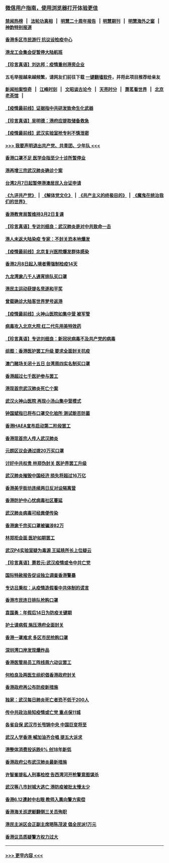 ### [微信用户指南，使用浏览器打开体验更佳](https://github.com/gfw-breaker/banned-news1/blob/master/indexes/wechat-guide.md?t=0)
#### [禁闻热榜](热点新闻.md?t=0)  &nbsp;&nbsp;|&nbsp;&nbsp; [法轮功真相](https://github.com/gfw-breaker/truth/blob/master/README.md?t=0) &nbsp;&nbsp;|&nbsp;&nbsp; [明慧二十周年报告](https://github.com/gfw-breaker/mh-reports/blob/master/README.md?t=0) &nbsp;&nbsp;|&nbsp;&nbsp;[明慧期刊](https://github.com/gfw-breaker/mh-qikan) &nbsp;&nbsp;|&nbsp;&nbsp; [明慧海外之窗](https://github.com/gfw-breaker/mh-news/blob/master/README.md?t=0) &nbsp;&nbsp;|&nbsp;&nbsp; [神韵特别报道](https://github.com/gfw-breaker/mh-news/blob/master/shenyun.md?t=0)
#### [香港多区市民游行 抗议设检疫中心](../pages/nsc415/n11856866.md?t=02100933) 
#### [港龙工会集会促暂停大陆航班](../pages/nsc415/n11856840.md?t=02100933) 
#### [【珍言真语】刘达邦：疫情重创港资企业](../pages/nsc415/n11854274.md?t=02100933) 
#### 五毛举报越来越频繁，请网友们前往下载 [一键翻墙软件](https://github.com/gfw-breaker/ssr-accounts)，并将此项目推荐给亲友
#### [新闻拍案惊奇](https://github.com/gfw-breaker/banned-news1/blob/master/pages/link4.md) &nbsp;&nbsp;|&nbsp;&nbsp; [江峰时刻](https://github.com/gfw-breaker/banned-news1/blob/master/pages/link4.md) &nbsp;&nbsp;|&nbsp;&nbsp; [文昭谈古论今](https://github.com/gfw-breaker/banned-news1/blob/master/pages/link4.md) &nbsp;&nbsp;|&nbsp;&nbsp; [天亮时分](https://github.com/gfw-breaker/banned-news1/blob/master/pages/link4.md) &nbsp;&nbsp;|&nbsp;&nbsp; [萧茗看世界](https://github.com/gfw-breaker/banned-news1/blob/master/pages/link4.md) &nbsp;&nbsp;|&nbsp;&nbsp; [北京老茶馆](https://github.com/gfw-breaker/banned-news1/blob/master/pages/link4.md) &nbsp;&nbsp;|&nbsp;&nbsp; 
#### [【疫情最前线】证据指中共研发致命生化武器](../pages/nsc415/n11853087.md?t=02100933) 
#### [【珍言真语】吴明德：港府应提取储备救急](../pages/nsc415/n11852734.md?t=02100933) 
#### [【疫情最前线】武汉实验室抢专利不慎泄密](../pages/nsc415/n11850310.md?t=02100933) 
#### [>>> 我要声明退出共产党、共青团、少年队 <<<](https://github.com/begood0513/goodnews/blob/master/quit/letter.md) 
#### [香港口罩不足 医学会指至少十诊所暂停业](../pages/nsc415/n11850301.md?t=02100933) 
#### [港再增三宗武汉肺炎确诊个案](../pages/nsc415/n11850328.md?t=02100933) 
#### [台湾2月7日起暂停港澳居民入台证申请](../pages/nsc415/n11850304.md?t=02100933) 
#### [《九评共产党》](https://github.com/begood0513/9ping.md/blob/master/README.md) &nbsp;|&nbsp; [《解体党文化》](../../../../jtdwh.md/blob/master/README.md)  &nbsp;|&nbsp; [《共产主义的终极目的》](../../../../gczydzjmd.md/blob/master/README.md) &nbsp;|&nbsp; [《魔鬼在统治我们的世界》](../../../../mgztzwmdsj.md/blob/master/README.md) 
#### [香港教育局暂维持3月2日复课](../pages/nsc415/n11850260.md?t=02100933) 
#### [【珍言真语】专访刘细良：武汉肺炎是对中共致命一击](../pages/nsc415/n11849934.md?t=02100933) 
#### [港人未返大陆染疫 专家：不封关恐本地爆发](../pages/nsc415/n11848021.md?t=02100933) 
#### [【疫情最前线】北京复兴医院爆发群体感染](../pages/nsc415/n11847626.md?t=02100933) 
#### [香港2月8日起入境者需强制检疫14天](../pages/nsc415/n11847658.md?t=02100933) 
#### [九龙湾逾八千人通宵排队买口罩](../pages/nsc415/n11847647.md?t=02100933) 
#### [港民主运动获提名竞逐和平奖](../pages/nsc415/n11847633.md?t=02100933) 
#### [曾载确诊大陆客世界梦号返港](../pages/nsc415/n11847608.md?t=02100933) 
#### [【疫情最前线】火神山医院如集中营 被军管](../pages/nsc415/n11847524.md?t=02100933) 
#### [病毒攻入北京大院 红二代先用美特效药](../pages/nsc415/n11847427.md?t=02100933) 
#### [【珍言真语】专访刘细良：新冠状病毒不及共产党的病毒](../pages/nsc415/n11847164.md?t=02100933) 
#### [组图：香港医护罢工升级 要求全面封关抗疫](../pages/nsc415/n11844107.md?t=02100933) 
#### [澳门赌场关闭十五日 台湾周四实名制买口罩](../pages/nsc415/n11845083.md?t=02100933) 
#### [香港超过七千医护参与罢工](../pages/nsc415/n11845051.md?t=02100933) 
#### [港现首宗武汉肺炎死亡个案](../pages/nsc415/n11844998.md?t=02100933) 
#### [武汉火神山医院 再现小汤山集中营模式](../pages/nsc415/n11844763.md?t=02100933) 
#### [钟国斌指已将布口罩交化验所 测试能否防菌](../pages/nsc415/n11842783.md?t=02100933) 
#### [香港HAEA宣布启动第二阶段罢工](../pages/nsc415/n11842723.md?t=02100933) 
#### [香港现首宗人传人武汉肺炎](../pages/nsc415/n11842766.md?t=02100933) 
#### [元朗区议会通过拨20万买口罩](../pages/nsc415/n11842754.md?t=02100933) 
#### [讨好中共权贵 林郑伪封关 医护界罢工升级](../pages/nsc415/n11842359.md?t=02100933) 
#### [武汉肺炎摧毁中国经济 损失将超过16万亿](../pages/nsc415/n11839723.md?t=02100933) 
#### [香港美孚街坊连续两日反对设隔离营](../pages/nsc415/n11839962.md?t=02100933) 
#### [香港防护中心忧病毒社区蔓延](../pages/nsc415/n11839933.md?t=02100933) 
#### [武汉肺炎病毒可经粪便传染](../pages/nsc415/n11839939.md?t=02100933) 
#### [香港逾千宗买口罩被骗涉82万](../pages/nsc415/n11839914.md?t=02100933) 
#### [林郑拒会面 医护如期罢工](../pages/nsc415/n11839892.md?t=02100933) 
#### [武汉P4实验室疑为毒源 王延轶所长上位疑云](../pages/nsc415/n11835543.md?t=02100933) 
#### [【珍言真语】萧若元:武汉疫情或令中共亡党](../pages/nsc415/n11829394.md?t=02100933) 
#### [国际特赦报告促设独立调查香港警暴](../pages/nsc415/n11833845.md?t=02100933) 
#### [专访吕秉权：从疫情造假看中共体制的谎言](../pages/nsc415/n11833813.md?t=02100933) 
#### [香港市民连日排队抢购口罩](../pages/nsc415/n11833794.md?t=02100933) 
#### [袁国勇：年假后14日为防疫关键期](../pages/nsc415/n11831088.md?t=02100933) 
#### [护士请病假 施压港府全面封关](../pages/nsc415/n11831030.md?t=02100933) 
#### [香港一罩难求 多区市民抢购口罩](../pages/nsc415/n11831002.md?t=02100933) 
#### [深圳湾口岸发现爆炸品](../pages/nsc415/n11828802.md?t=02100933) 
#### [香港医管局员工阵线周六动议罢工](../pages/nsc415/n11828762.md?t=02100933) 
#### [何柏良及两医生组织倡香港政府封关](../pages/nsc415/n11828749.md?t=02100933) 
#### [香港政府再公布防疫新措施](../pages/nsc415/n11828716.md?t=02100933) 
#### [独家：武汉每日肺炎死亡者恐不低于200人](../pages/nsc415/n11828240.md?t=02100933) 
#### [传中共政治局知疫情或亡党 重点保11城](../pages/nsc415/n11828145.md?t=02100933) 
#### [各省自保 武汉市长甩锅中央 中国巨变将至](../pages/nsc415/n11828021.md?t=02100933) 
#### [武汉人学香港 喊加油齐合唱 提五大诉求](../pages/nsc415/n11827046.md?t=02100933) 
#### [港整体消费投诉跌6% 创18年新低](../pages/nsc415/n11817280.md?t=02100933) 
#### [香港政府公布武汉肺炎最新措施](../pages/nsc415/n11817152.md?t=02100933) 
#### [许智峯提私人刑事检控 告西湾河开枪警意图谋杀](../pages/nsc415/n11817132.md?t=02100933) 
#### [武汉等八市封城大逃亡 港防疫被批太慢太少](../pages/nsc415/n11817058.md?t=02100933) 
#### [香港6.12遭射中右眼 教师入禀向警方索偿](../pages/nsc415/n11814678.md?t=02100933) 
#### [香港海关巡逻艇翻侧三关员殉职](../pages/nsc415/n11814604.md?t=02100933) 
#### [港民主派区会正副主席晤陈茂波 倡全民派1万元](../pages/nsc415/n11814582.md?t=02100933) 
#### [香港议员质疑警方权力过大](../pages/nsc415/n11814560.md?t=02100933) 

----
#### [ >>> 更早内容 <<< ](../indexes/nsc415-earlier.md)
